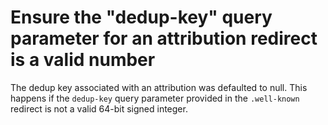 # Ensure the "dedup-key" query parameter for an attribution redirect is a valid number

The dedup key associated with an attribution was defaulted to null.
This happens if the `dedup-key` query parameter provided in the `.well-known` redirect is not a
valid 64-bit signed integer.
